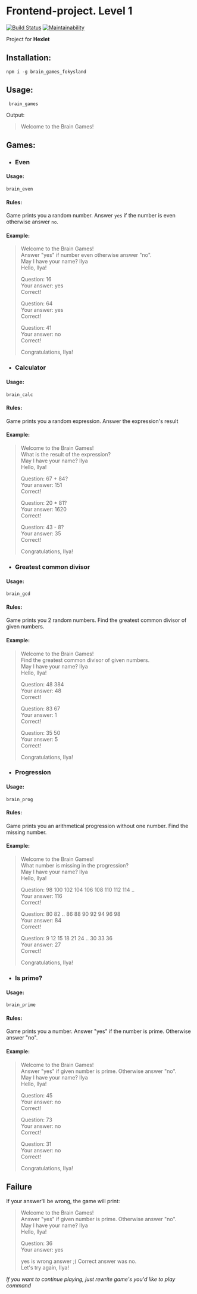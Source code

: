 # Frontend-project. Level 1
[![Build Status](https://travis-ci.org/fokysland/frontend-project-lvl1.svg?branch=master)](https://travis-ci.org/fokysland/frontend-project-lvl1)
[![Maintainability](https://api.codeclimate.com/v1/badges/e0fc3fc8b21d8737738a/maintainability)](https://codeclimate.com/github/fokysland/frontend-project-lvl1/maintainability)

Project for **Hexlet**

## Installation: 
`npm i -g brain_games_fokysland`
## Usage: 
` brain_games`

Output: 
>Welcome to the Brain Games!
## Games: 
- ### Even
#### Usage:
`brain_even`
#### Rules:
Game prints you a random number. Answer `yes`  if the number is even otherwise answer `no`.
#### Example:
> Welcome to the Brain Games!   
> Answer "yes"  if number even otherwise answer "no".  
> May I have your name? Ilya  
> Hello, Ilya!  
>
> Question: 16  
> Your answer: yes   
> Correct!  
>
> Question: 64  
> Your answer: yes  
> Correct!  
>
> Question: 41  
> Your answer: no  
> Correct!  
>
> Congratulations, Ilya! 

- ### Calculator
#### Usage:
`brain_calc`
#### Rules:
Game prints you a random expression. Answer the expression's result
#### Example:

> Welcome to the Brain Games!  
> What is the result of the expression?  
> May I have your name? Ilya  
> Hello, Ilya!  
>
> Question: 67 + 84?  
> Your answer: 151  
> Correct!  
>
> Question: 20 * 81?  
> Your answer: 1620  
> Correct!  
>
> Question: 43 - 8?  
> Your answer: 35  
> Correct!  
>
> Congratulations, Ilya!  

- ### Greatest common divisor
#### Usage:
`brain_gcd`
#### Rules:
Game prints you 2 random numbers. Find the greatest common divisor of given numbers.
#### Example:
> Welcome to the Brain Games!  
> Find the greatest common divisor of given numbers.  
> May I have your name? Ilya  
> Hello, Ilya!  
>
> Question: 48 384  
> Your answer: 48  
> Correct!  
>
> Question: 83 67  
> Your answer: 1  
> Correct!  
>
> Question: 35 50  
> Your answer: 5  
> Correct!  
>
> Congratulations, Ilya!  

- ### Progression
#### Usage:
`brain_prog`
#### Rules:
Game prints you an arithmetical progression without one number. Find the missing number.
#### Example:
> Welcome to the Brain Games!  
> What number is missing in the progression?  
> May I have your name? Ilya  
> Hello, Ilya!  
>
> Question: 98 100 102 104 106 108 110 112 114 ..  
> Your answer: 116  
> Correct!  
>
> Question: 80 82 .. 86 88 90 92 94 96 98  
> Your answer: 84  
> Correct!  
>
> Question: 9 12 15 18 21 24 .. 30 33 36  
> Your answer: 27  
> Correct!  
>
> Congratulations, Ilya!  

- ### Is prime?
#### Usage:
`brain_prime`
#### Rules:
Game prints you a number. Answer "yes" if the number is prime. Otherwise answer "no".  
#### Example:
> Welcome to the Brain Games!  
> Answer "yes" if given number is prime. Otherwise answer "no".  
> May I have your name? Ilya  
> Hello, Ilya!  
>
> Question: 45  
> Your answer: no  
> Correct!  
>
> Question: 73  
> Your answer: no  
> Correct!  
>
> Question: 31  
> Your answer: no  
> Correct!  
>
> Congratulations, Ilya!  

## Failure
If your answer'll be wrong, the game will print: 

> Welcome to the Brain Games!  
> Answer "yes" if given number is prime. Otherwise answer "no".  
> May I have your name? Ilya  
> Hello, Ilya!  
>
> Question: 36  
> Your answer: yes  
>
> yes is wrong answer ;( Correct answer was no.  
> Let's try again, Ilya!

*If you want to continue playing, just rewrite game's you'd like to play command*
